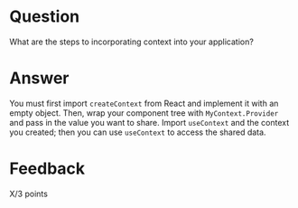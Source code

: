 # Question

What are the steps to incorporating context into your application?

# Answer
You must first import `createContext` from React and implement it with an empty object. Then, wrap your component tree with `MyContext.Provider` and pass in the value you want to share. Import `useContext` and the context you created; then you can use `useContext` to access the shared data.
# Feedback

X/3 points

